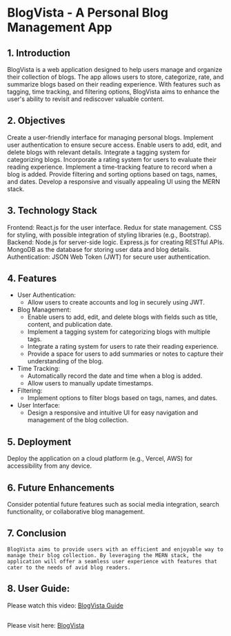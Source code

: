 # BlogVista - A Personal Blog Management App

## 1. Introduction

BlogVista is a web application designed to help users manage and organize their collection of blogs. The app allows users to store, categorize, rate, and summarize blogs based on their reading experience. With features such as tagging, time tracking, and filtering options, BlogVista aims to enhance the user's ability to revisit and rediscover valuable content.

## 2. Objectives

Create a user-friendly interface for managing personal blogs.
Implement user authentication to ensure secure access.
Enable users to add, edit, and delete blogs with relevant details.
Integrate a tagging system for categorizing blogs.
Incorporate a rating system for users to evaluate their reading experience.
Implement a time-tracking feature to record when a blog is added.
Provide filtering and sorting options based on tags, names, and dates.
Develop a responsive and visually appealing UI using the MERN stack.

## 3. Technology Stack

Frontend:
React.js for the user interface.
Redux for state management.
CSS for styling, with possible integration of styling libraries (e.g., Bootstrap).
Backend:
Node.js for server-side logic.
Express.js for creating RESTful APIs.
MongoDB as the database for storing user data and blog details.
Authentication:
JSON Web Token (JWT) for secure user authentication.

## 4. Features

- User Authentication:
  - Allow users to create accounts and log in securely using JWT.
- Blog Management:
  - Enable users to add, edit, and delete blogs with fields such as title, content, and publication date.
  - Implement a tagging system for categorizing blogs with multiple tags.
  - Integrate a rating system for users to rate their reading experience.
  - Provide a space for users to add summaries or notes to capture their understanding of the blog.
- Time Tracking:
  - Automatically record the date and time when a blog is added.
  - Allow users to manually update timestamps.
- Filtering:
  - Implement options to filter blogs based on tags, names, and dates.
- User Interface:
  - Design a responsive and intuitive UI for easy navigation and management of the blog collection.

## 5. Deployment

Deploy the application on a cloud platform (e.g., Vercel, AWS) for accessibility from any device.

## 6. Future Enhancements

Consider potential future features such as social media integration, search functionality, or collaborative blog management.

## 7. Conclusion

    BlogVista aims to provide users with an efficient and enjoyable way to manage their blog collection. By leveraging the MERN stack, the application will offer a seamless user experience with features that cater to the needs of avid blog readers.

## 8. User Guide:

Please watch this video: [BlogVista Guide](https://youtu.be/TDXECOB74DQ)

## 
Please visit here: [BlogVista](https://blog-vista-rho.vercel.app/blogs)

